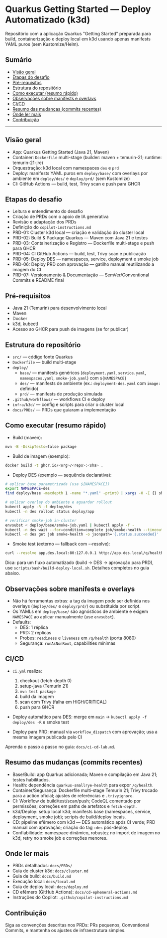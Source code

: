 # Quarkus Getting Started — Deploy Automatizado (k3d)

Repositório com a aplicação Quarkus "Getting Started" preparada para build, containerização e deploy local em k3d usando apenas manifests YAML puros (sem Kustomize/Helm).

## Sumário

- [Visão geral](#visão-geral)
- [Etapas do desafio](#etapas-do-desafio)
- [Pré-requisitos](#pré-requisitos)
- [Estrutura do repositório](#estrutura-do-repositório)
- [Como executar (resumo rápido)](#como-executar-resumo-rápido)
- [Observações sobre manifests e overlays](#observações-sobre-manifests-e-overlays)
- [CI/CD](#cicd)
- [Resumo das mudanças (commits recentes)](#resumo-das-mudanças-commits-recentes)
- [Onde ler mais](#onde-ler-mais)
- [Contribuição](#contribuição)

---

## Visão geral

- App: Quarkus Getting Started (Java 21, Maven)
- Container: `Dockerfile` multi-stage (builder: maven + temurin-21; runtime: temurin-21-jre)
- Orquestração: k3d local com namespaces `des` e `prd`
- Deploy: manifests YAML puros em `deploy/base/` com overlays por ambiente em `deploy/des/` e `deploy/prd/` (sem Kustomize)
- CI: GitHub Actions — build, test, Trivy scan e push para GHCR

## Etapas do desafio

- Leitura e entendimento do desafio
- Criação de PRDs com o apoio de IA generativa
- Revisão e adaptação dos PRDs
- Definição do `copilot-instructions.md`
- PRD-01: Cluster k3d local — criação e validação do cluster local
- PRD-02: Build & Package Quarkus — Maven com Java 21 e testes
- PRD-03: Containerização e Registro — Dockerfile multi-stage e push para GHCR
- PRD-04: CI GitHub Actions — build, test, Trivy scan e publicação
- PRD-05: Deploy DES — namespaces, service, deployment e smoke job
- PRD-06: Deploy PRD com aprovação — gatilho manual reutilizando a imagem do CI
- PRD-07: Versionamento & Documentação — SemVer/Conventional Commits e README final

## Pré-requisitos

- Java 21 (Temurin) para desenvolvimento local
- Maven
- Docker
- k3d, kubectl
- Acesso ao GHCR para push de imagens (se for publicar)

## Estrutura do repositório

- `src/` — código fonte Quarkus
- `Dockerfile` — build multi-stage
- `deploy/`
  - `base/` — manifests genéricos (`deployment.yaml`, `service.yaml`, `namespaces.yaml`, `smoke-job.yaml`) com `${NAMESPACE}`
  - `des/` — manifests de ambiente (ex.: `deployment-des.yaml` com `image:` definido)
  - `prd/` — manifests de produção simulada
- `.github/workflows/` — workflows CI e deploy
- `infra/k3d/` — config e scripts para criar o cluster local
- `docs/PRDs/` — PRDs que guiaram a implementação

## Como executar (resumo rápido)

- Build (maven):

```bash
mvn -B -DskipTests=false package
```

- Build de imagem (exemplo):

```bash
docker build -t ghcr.io/<org>/<repo>:<sha> .
```

- Deploy DES (exemplo — sequência declarativa):

```bash
# aplicar base parametrizada (usa ${NAMESPACE})
export NAMESPACE=des
find deploy/base -maxdepth 1 -name "*.yaml" -print0 | xargs -0 -I {} sh -c 'envsubst < "{}" | kubectl apply -f -'

# aplicar overlay do ambiente e aguardar rollout
kubectl apply -R -f deploy/des
kubectl -n des rollout status deploy/app

# verificar smoke-job in-cluster
envsubst < deploy/base/smoke-job.yaml | kubectl apply -f -
kubectl -n des wait --for=condition=complete job/smoke-health --timeout=60s
kubectl -n des get job smoke-health -o jsonpath='{.status.succeeded}'
```

- Smoke test (externo — fallback com --resolve):

```bash
curl --resolve app.des.local:80:127.0.0.1 http://app.des.local/q/health
```

Dica: para um fluxo automatizado (build → DES → aprovação para PRD), use `scripts/bash/build-deploy-local.sh`. Detalhes completos no guia abaixo.

## Observações sobre manifests e overlays

- Não há ferramentas extras: a tag da imagem pode ser definida nos overlays (`deploy/des/` e `deploy/prd/`) ou substituída por script.
- Os YAMLs em `deploy/base/` são agnósticos de ambiente e exigem `NAMESPACE` ao aplicar manualmente (use `envsubst`).
- Defaults:
  - DES: 1 réplica
  - PRD: 2 réplicas
  - Probes: `readiness` e `liveness` em `/q/health` (porta 8080)
  - Segurança: `runAsNonRoot`, capabilities mínimas

## CI/CD

- `ci.yml` realiza:
  1. checkout (fetch-depth 0)
  2. setup-java (Temurin 21)
  3. `mvn test package`
  4. build da imagem
  5. scan com Trivy (falha em HIGH/CRITICAL)
  6. push para GHCR

- Deploy automático para DES: merge em `main` → `kubectl apply -f deploy/des -R` e smoke test
- Deploy para PRD: manual via `workflow_dispatch` com aprovação; usa a mesma imagem publicada pelo CI

Aprenda o passo a passo no guia: `docs/ci-cd-lab.md`.

## Resumo das mudanças (commits recentes)

- Base/Build: app Quarkus adicionada; Maven e compilação em Java 21; testes habilitados.
- Health: dependência `quarkus-smallrye-health` para expor `/q/health`.
- Container/Segurança: Dockerfile multi-stage Temurin 21; Trivy trocado para a action oficial; ajustes de referências e `.trivyignore`.
- CI: Workflow de build/test/scan/push; CodeQL comentado por permissões; correções em paths de artefatos e `fetch-depth`.
- k3d/Deploy: setup local k3d; manifests base (namespaces, service, deployment, smoke job); scripts de build/deploy locais.
- CD: pipeline efêmero com k3d — DES automático após CI verde; PRD manual com aprovação; criação do tag `:des` pós-deploy.
- Confiabilidade: namespace dinâmico, robustez no import de imagem no k3d, retry no smoke job e correções menores.

## Onde ler mais

- PRDs detalhados: `docs/PRDs/`
- Guia de cluster k3d: `docs/cluster.md`
- Guia de build: `docs/build.md`
- Execução local: `docs/local.md`
- Guia de deploy local: `docs/deploy.md`
- CD efêmero (GitHub Actions): `docs/cd-ephemeral-actions.md`
- Instruções do Copilot: `.github/copilot-instructions.md`

## Contribuição

Siga as convenções descritas nos PRDs: PRs pequenos, Conventional Commits, e mantenha os ajustes de infraestrutura simples.
